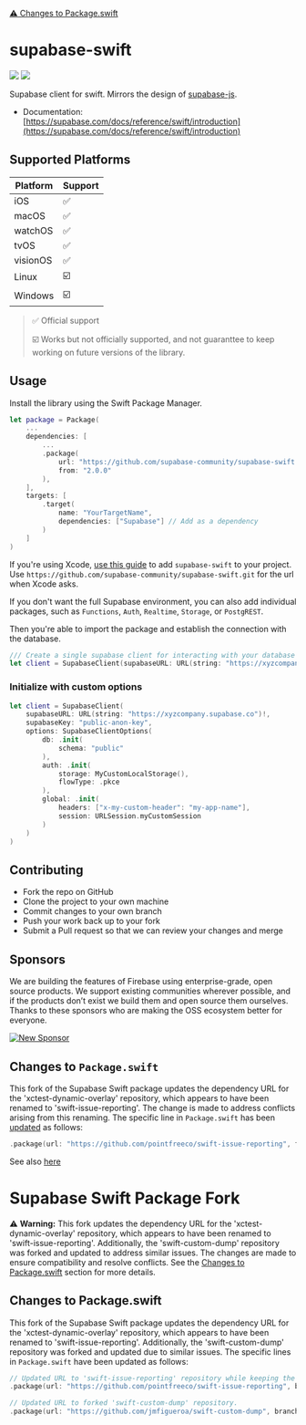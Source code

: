[⚠️ Changes to Package.swift](#changes-to-packageswift)


# supabase-swift
[![](https://img.shields.io/endpoint?url=https%3A%2F%2Fswiftpackageindex.com%2Fapi%2Fpackages%2Fsupabase%2Fsupabase-swift%2Fbadge%3Ftype%3Dswift-versions)](https://swiftpackageindex.com/supabase/supabase-swift)
[![](https://img.shields.io/endpoint?url=https%3A%2F%2Fswiftpackageindex.com%2Fapi%2Fpackages%2Fsupabase%2Fsupabase-swift%2Fbadge%3Ftype%3Dplatforms)](https://swiftpackageindex.com/supabase/supabase-swift)

Supabase client for swift. Mirrors the design of [supabase-js](https://github.com/supabase/supabase-js/blob/master/README.md).

* Documentation: [https://supabase.com/docs/reference/swift/introduction](https://supabase.com/docs/reference/swift/introduction)

## Supported Platforms

| Platform | Support |
|--------|--------|
| iOS | ✅ |
| macOS | ✅ |
| watchOS | ✅ |
| tvOS | ✅ |
| visionOS | ✅ | 
| Linux | ☑️ |
| Windows | ☑️ |

> ✅ Official support
> 
> ☑️ Works but not officially supported, and not guaranttee to keep working on future versions of the library.

## Usage

Install the library using the Swift Package Manager.

```swift
let package = Package(
    ...
    dependencies: [
        ...
        .package(
            url: "https://github.com/supabase-community/supabase-swift.git",
            from: "2.0.0"
        ),
    ],
    targets: [
        .target(
            name: "YourTargetName",
            dependencies: ["Supabase"] // Add as a dependency
        )
    ]
)
```

If you're using Xcode, [use this guide](https://developer.apple.com/documentation/swift_packages/adding_package_dependencies_to_your_app) to add `supabase-swift` to your project. Use `https://github.com/supabase-community/supabase-swift.git` for the url when Xcode asks.

If you don't want the full Supabase environment, you can also add individual packages, such as `Functions`, `Auth`, `Realtime`, `Storage`, or `PostgREST`.

Then you're able to import the package and establish the connection with the database.

```swift
/// Create a single supabase client for interacting with your database
let client = SupabaseClient(supabaseURL: URL(string: "https://xyzcompany.supabase.co")!, supabaseKey: "public-anon-key")
```

### Initialize with custom options

```swift
let client = SupabaseClient(
    supabaseURL: URL(string: "https://xyzcompany.supabase.co")!, 
    supabaseKey: "public-anon-key",
    options: SupabaseClientOptions(
        db: .init(
            schema: "public"
        ),
        auth: .init(
            storage: MyCustomLocalStorage(),
            flowType: .pkce
        ),
        global: .init(
            headers: ["x-my-custom-header": "my-app-name"],
            session: URLSession.myCustomSession
        )
    )
)
```

## Contributing

- Fork the repo on GitHub
- Clone the project to your own machine
- Commit changes to your own branch
- Push your work back up to your fork
- Submit a Pull request so that we can review your changes and merge

## Sponsors

We are building the features of Firebase using enterprise-grade, open source products. We support existing communities wherever possible, and if the products don’t exist we build them and open source them ourselves. Thanks to these sponsors who are making the OSS ecosystem better for everyone.

[![New Sponsor](https://user-images.githubusercontent.com/10214025/90518111-e74bbb00-e198-11ea-8f88-c9e3c1aa4b5b.png)](https://github.com/sponsors/supabase)

## Changes to `Package.swift`

This fork of the Supabase Swift package updates the dependency URL for the 'xctest-dynamic-overlay' repository, which appears to have been renamed to 'swift-issue-reporting'. The change is made to address conflicts arising from this renaming. The specific line in `Package.swift` has been [updated](https://github.com/jmfigueroa/supabase-swift/blob/cddad6fe8ec2fbd71d26afe545f03f5cf7081714/Package.swift#L34) as follows:

```swift
.package(url: "https://github.com/pointfreeco/swift-issue-reporting", from: "1.2.2"),
```

See also [here](https://github.com/jmfigueroa/supabase-swift/blob/cddad6fe8ec2fbd71d26afe545f03f5cf7081714/Package.swift#L64)


# Supabase Swift Package Fork

⚠️ **Warning:** This fork updates the dependency URL for the 'xctest-dynamic-overlay' repository, which appears to have been renamed to 'swift-issue-reporting'. Additionally, the 'swift-custom-dump' repository was forked and updated to address similar issues. The changes are made to ensure compatibility and resolve conflicts. See the [Changes to Package.swift](#changes-to-packageswift) section for more details.

## Changes to Package.swift

This fork of the Supabase Swift package updates the dependency URL for the 'xctest-dynamic-overlay' repository, which appears to have been renamed to 'swift-issue-reporting'. Additionally, the 'swift-custom-dump' repository was forked and updated due to similar issues. The specific lines in `Package.swift` have been updated as follows:

```swift
// Updated URL to 'swift-issue-reporting' repository while keeping the original name 'xctest-dynamic-overlay'.
.package(url: "https://github.com/pointfreeco/swift-issue-reporting", branch: "main"),

// Updated URL to forked 'swift-custom-dump' repository.
.package(url: "https://github.com/jmfigueroa/swift-custom-dump", branch: "main"),
```


